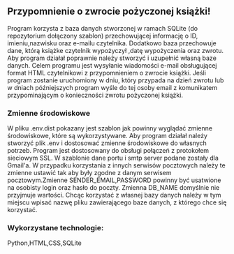 ## Przypomnienie o zwrocie pożyczonej książki!

Program korzysta z baza danych stworzonej w ramach SQLite (do repozytorium dołączony szablon) przechowującej informację o ID, imieniu,nazwisku oraz e-mailu czytelnika. Dodatkowo baza przechowuje dane, którą książke czytelnik wypożyczył ,datę wypożyczenia oraz zwrotu. Aby program działał poprawnie należy stworzyć i uzupełnić własną baze danych. 
Celem programu jest wysyłanie wiadomości e-mail obsługującej format HTML czytelnikowi z przypomnieniem o zwrocie książki. Jeśli program zostanie uruchomiony w dniu, który przypada na dzień zwrotu lub w dniach późniejszych program wyśle do tej osoby email z komunikatem przypominającym o konieczności zwrotu pożyczonej książki.

### Zmienne środowiskowe
W pliku .env.dist pokazany jest szablon jak powinny wyglądać zmienne środowiskowe, które są wykorzystywane. Aby program działał należy stworzyć plik .env i dostosować zmienne środowiskowe do własnych potrzeb. Program jest dostosowany do obsługi połączeń z protokołem sieciowym SSL. W szablonie dane portu i smtp server podane zostały dla Gmail'a. W przypadku korzystania z innych serwisów pocztowych należy te zmienne ustawić tak aby były zgodne z danym serwisem pocztowym.Zmienne SENDER_EMAIL,PASSWORD powinny być usatwione na osobisty login oraz hasło do poczty. Zmienna DB_NAME domyślnie nie przyjmuje wartości. Chcąc korzystać z własnej bazy danych należy w tym miejscu wpisać nazwę pliku zawierającego baze danych, z którego chce się korzystać.

### Wykorzystane technologie:
Python,HTML,CSS,SQLite
